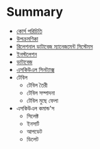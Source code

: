 # Summary

* [কোর্স পরিচিতি](README.md)
* [উপক্রমণিকা](introduction.md)
* [রিলেশনাল ডাটাবেজ ম্যানেজমেন্ট সিস্টেমস](rdms.md)
* [ইনস্টলেশন](installation.md)
* [ডাটাবেজ](creatingdb.md)
* [এসকিউএল সিনট্যাক্স](sql-syntax.md)
* টেবিল
   * টেবিল তৈরী
   * টেবিল সম্পাদনা
   * টেবিল মুছে ফেলা
* এসকিউএল কমান্ড'স
   * সিলেক্ট
   * ইনসার্ট
   * আপডেট
   * ডিলেট

